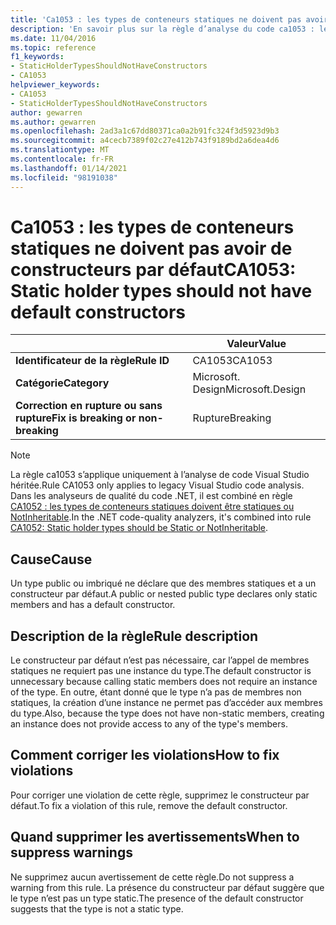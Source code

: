 ```yaml
---
title: 'Ca1053 : les types de conteneurs statiques ne doivent pas avoir de constructeurs (analyse du code)'
description: 'En savoir plus sur la règle d’analyse du code ca1053 : les types de conteneurs statiques ne doivent pas avoir de constructeurs'
ms.date: 11/04/2016
ms.topic: reference
f1_keywords:
- StaticHolderTypesShouldNotHaveConstructors
- CA1053
helpviewer_keywords:
- CA1053
- StaticHolderTypesShouldNotHaveConstructors
author: gewarren
ms.author: gewarren
ms.openlocfilehash: 2ad3a1c67dd80371ca0a2b91fc324f3d5923d9b3
ms.sourcegitcommit: a4cecb7389f02c27e412b743f9189bd2a6dea4d6
ms.translationtype: MT
ms.contentlocale: fr-FR
ms.lasthandoff: 01/14/2021
ms.locfileid: "98191038"
---
```

# <a name="ca1053-static-holder-types-should-not-have-default-constructors"></a><span data-ttu-id="24b83-103">Ca1053 : les types de conteneurs statiques ne doivent pas avoir de constructeurs par défaut</span><span class="sxs-lookup"><span data-stu-id="24b83-103">CA1053: Static holder types should not have default constructors</span></span>

| | <span data-ttu-id="24b83-104">Valeur</span><span class="sxs-lookup"><span data-stu-id="24b83-104">Value</span></span> |
|-|-|
| <span data-ttu-id="24b83-105">**Identificateur de la règle**</span><span class="sxs-lookup"><span data-stu-id="24b83-105">**Rule ID**</span></span> |<span data-ttu-id="24b83-106">CA1053</span><span class="sxs-lookup"><span data-stu-id="24b83-106">CA1053</span></span>|
| <span data-ttu-id="24b83-107">**Catégorie**</span><span class="sxs-lookup"><span data-stu-id="24b83-107">**Category**</span></span> |<span data-ttu-id="24b83-108">Microsoft. Design</span><span class="sxs-lookup"><span data-stu-id="24b83-108">Microsoft.Design</span></span>|
| <span data-ttu-id="24b83-109">**Correction en rupture ou sans rupture**</span><span class="sxs-lookup"><span data-stu-id="24b83-109">**Fix is breaking or non-breaking**</span></span> |<span data-ttu-id="24b83-110">Rupture</span><span class="sxs-lookup"><span data-stu-id="24b83-110">Breaking</span></span>|

> [!NOTE]
> <span data-ttu-id="24b83-111">La règle ca1053 s’applique uniquement à l’analyse de code Visual Studio héritée.</span><span class="sxs-lookup"><span data-stu-id="24b83-111">Rule CA1053 only applies to legacy Visual Studio code analysis.</span></span> <span data-ttu-id="24b83-112">Dans les analyseurs de qualité du code .NET, il est combiné en règle [CA1052 : les types de conteneurs statiques doivent être statiques ou NotInheritable](ca1052.md).</span><span class="sxs-lookup"><span data-stu-id="24b83-112">In the .NET code-quality analyzers, it's combined into rule [CA1052: Static holder types should be Static or NotInheritable](ca1052.md).</span></span>

## <a name="cause"></a><span data-ttu-id="24b83-113">Cause</span><span class="sxs-lookup"><span data-stu-id="24b83-113">Cause</span></span>

<span data-ttu-id="24b83-114">Un type public ou imbriqué ne déclare que des membres statiques et a un constructeur par défaut.</span><span class="sxs-lookup"><span data-stu-id="24b83-114">A public or nested public type declares only static members and has a default constructor.</span></span>

## <a name="rule-description"></a><span data-ttu-id="24b83-115">Description de la règle</span><span class="sxs-lookup"><span data-stu-id="24b83-115">Rule description</span></span>

<span data-ttu-id="24b83-116">Le constructeur par défaut n’est pas nécessaire, car l’appel de membres statiques ne requiert pas une instance du type.</span><span class="sxs-lookup"><span data-stu-id="24b83-116">The default constructor is unnecessary because calling static members does not require an instance of the type.</span></span> <span data-ttu-id="24b83-117">En outre, étant donné que le type n’a pas de membres non statiques, la création d’une instance ne permet pas d’accéder aux membres du type.</span><span class="sxs-lookup"><span data-stu-id="24b83-117">Also, because the type does not have non-static members, creating an instance does not provide access to any of the type's members.</span></span>

## <a name="how-to-fix-violations"></a><span data-ttu-id="24b83-118">Comment corriger les violations</span><span class="sxs-lookup"><span data-stu-id="24b83-118">How to fix violations</span></span>

<span data-ttu-id="24b83-119">Pour corriger une violation de cette règle, supprimez le constructeur par défaut.</span><span class="sxs-lookup"><span data-stu-id="24b83-119">To fix a violation of this rule, remove the default constructor.</span></span>

## <a name="when-to-suppress-warnings"></a><span data-ttu-id="24b83-120">Quand supprimer les avertissements</span><span class="sxs-lookup"><span data-stu-id="24b83-120">When to suppress warnings</span></span>

<span data-ttu-id="24b83-121">Ne supprimez aucun avertissement de cette règle.</span><span class="sxs-lookup"><span data-stu-id="24b83-121">Do not suppress a warning from this rule.</span></span> <span data-ttu-id="24b83-122">La présence du constructeur par défaut suggère que le type n’est pas un type static.</span><span class="sxs-lookup"><span data-stu-id="24b83-122">The presence of the default constructor suggests that the type is not a static type.</span></span>

